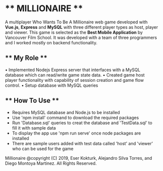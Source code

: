 # ** MILLIONAIRE **

A multiplayer Who Wants To Be A Millionaire web game developed with **Vue.js**, **Express** and **MySQL** with three different player types as host, player and viewer. This game is selected as the **Best Mobile Application** by Vancouver Film School. It was developed with a team of three programmers and I worked mostly on backend functionality.

## ** My Role **
•	Implemented Nodejs Express server that interfaces with a MySQL database which can read/write game state data. 
•	Created game host player functionality with capability of session creation and game flow control.
•	Setup database with MySQL queries

## ** How To Use **
- Requires MySQL database and Node.js to be installed
- Use 'npm install' command to download the required packages
- Run 'Database.sql' queries to creat the database and 'TestData.sql' to fill it with sample data
- To display the app use 'npm run serve' once node packages are installed
- There are sample users added with test data called 'host' and 'viewer' who can be used for the game

Millionaire @copyright (C) 2019, Eser Kokturk, Alejandro Silva Torres, and Diego Montoya Martinez. All Rights Reserved.